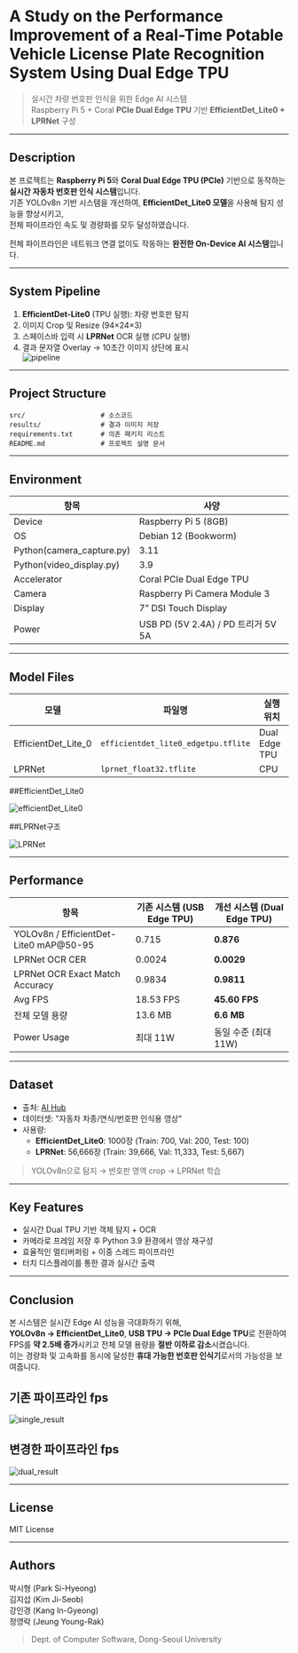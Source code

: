 # A Study on the Performance Improvement of a Real-Time Potable Vehicle License Plate Recognition System Using Dual Edge TPU

> 실시간 차량 번호판 인식을 위한 Edge AI 시스템  
> Raspberry Pi 5 + Coral **PCIe Dual Edge TPU** 기반 **EfficientDet_Lite0 + LPRNet** 구성

---

##  Description

본 프로젝트는 **Raspberry Pi 5**와 **Coral Dual Edge TPU (PCIe)** 기반으로 동작하는 **실시간 자동차 번호판 인식 시스템**입니다.  
기존 YOLOv8n 기반 시스템을 개선하여, **EfficientDet_Lite0 모델**을 사용해 탐지 성능을 향상시키고,  
전체 파이프라인 속도 및 경량화를 모두 달성하였습니다.  

전체 파이프라인은 네트워크 연결 없이도 작동하는 **완전한 On-Device AI 시스템**입니다.

---

##  System Pipeline

1. **EfficientDet-Lite0** (TPU 실행): 차량 번호판 탐지  
2. 이미지 Crop 및 Resize (94×24×3)  
3. 스페이스바 입력 시 **LPRNet** OCR 실행 (CPU 실행)  
4. 결과 문자열 Overlay → 10초간 이미지 상단에 표시  
![pipeline](./results/pipeline.png)

---

##  Project Structure

```
src/                   # 소스코드
results/               # 결과 이미지 저장
requirements.txt       # 의존 패키지 리스트
README.md              # 프로젝트 설명 문서
```

---

##  Environment

| 항목          | 사양 |
|---------------|------|
| Device        | Raspberry Pi 5 (8GB) |
| OS            | Debian 12 (Bookworm) |
| Python(camera_capture.py)        | 3.11 |
| Python(video_display.py)        | 3.9 |
| Accelerator   | Coral PCIe Dual Edge TPU |
| Camera        | Raspberry Pi Camera Module 3 |
| Display       | 7” DSI Touch Display |
| Power         | USB PD (5V 2.4A) / PD 트리거 5V 5A |

---

##  Model Files

| 모델         | 파일명                              | 실행 위치  |
|--------------|--------------------------------------|-------------|
| EfficientDet_Lite_0 | `efficientdet_lite0_edgetpu.tflite` | Dual Edge TPU |
| LPRNet       | `lprnet_float32.tflite`             | CPU         |

##EfficientDet_Lite0

![efficientDet_Lite0](./results/efficientDet_Lite0.png)

##LPRNet구조

![LPRNet](./results/LPRNet.png)

---

##  Performance

| 항목                | 기존 시스템 (USB Edge TPU) | 개선 시스템 (Dual Edge TPU) |
|---------------------|-----------------------------|-------------------------------|
| YOLOv8n / EfficientDet-Lite0 mAP@50-95 | 0.715 | **0.876** |
| LPRNet OCR CER |  0.0024 | **0.0029** |
| LPRNet OCR Exact Match Accuracy |  0.9834 | **0.9811** |
| Avg FPS       | 18.53 FPS | **45.60 FPS** |
| 전체 모델 용량 | 13.6 MB | **6.6 MB** |
| Power Usage | 최대 11W | 동일 수준 (최대 11W) |



---

##  Dataset

- 출처: [AI Hub](https://aihub.or.kr)  
- 데이터셋: "자동차 차종/연식/번호판 인식용 영상"  
- 사용량:  
  - **EfficientDet_Lite0**: 1000장 (Train: 700, Val: 200, Test: 100)  
  - **LPRNet**: 56,666장 (Train: 39,666, Val: 11,333, Test: 5,667)  

> YOLOv8n으로 탐지 → 번호판 영역 crop → LPRNet 학습

---

##  Key Features

- 실시간 Dual TPU 기반 객체 탐지 + OCR
- 카메라로 프레임 저장 후 Python 3.9 환경에서 영상 재구성
- 효율적인 멀티버퍼링 + 이중 스레드 파이프라인
- 터치 디스플레이를 통한 결과 실시간 출력

---

##  Conclusion

본 시스템은 실시간 Edge AI 성능을 극대화하기 위해,  
**YOLOv8n → EfficientDet_Lite0**, **USB TPU → PCIe Dual Edge TPU**로 전환하여  
FPS를 **약 2.5배 증가**시키고 전체 모델 용량을 **절반 이하로 감소**시켰습니다.  
이는 경량화 및 고속화를 동시에 달성한 **휴대 가능한 번호판 인식기**로서의 가능성을 보여줍니다.

## 기존 파이프라인 fps

![single_result](./results/single_result.png)

## 변경한 파이프라인 fps

![dual_result](./results/dual_result.png)

---

##  License

MIT License  

---

##  Authors

박시형 (Park Si-Hyeong)  
김지섭 (Kim Ji-Seob)  
강인경 (Kang In-Gyeong)  
정영락 (Jeung Young-Rak)  
> Dept. of Computer Software, Dong-Seoul University
